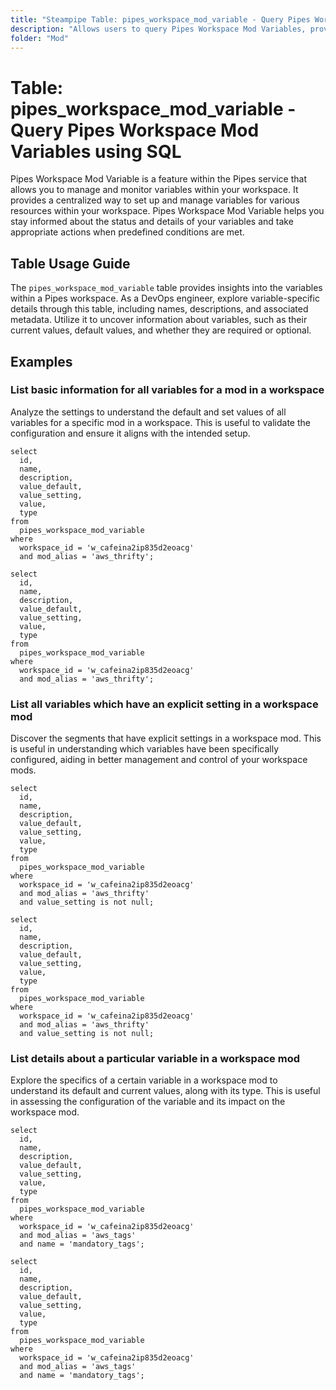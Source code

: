 ```yaml
---
title: "Steampipe Table: pipes_workspace_mod_variable - Query Pipes Workspace Mod Variables using SQL"
description: "Allows users to query Pipes Workspace Mod Variables, providing detailed information about each variable in the workspace."
folder: "Mod"
---
```


# Table: pipes_workspace_mod_variable - Query Pipes Workspace Mod Variables using SQL

Pipes Workspace Mod Variable is a feature within the Pipes service that allows you to manage and monitor variables within your workspace. It provides a centralized way to set up and manage variables for various resources within your workspace. Pipes Workspace Mod Variable helps you stay informed about the status and details of your variables and take appropriate actions when predefined conditions are met.

## Table Usage Guide

The `pipes_workspace_mod_variable` table provides insights into the variables within a Pipes workspace. As a DevOps engineer, explore variable-specific details through this table, including names, descriptions, and associated metadata. Utilize it to uncover information about variables, such as their current values, default values, and whether they are required or optional.

## Examples

### List basic information for all variables for a mod in a workspace
Analyze the settings to understand the default and set values of all variables for a specific mod in a workspace. This is useful to validate the configuration and ensure it aligns with the intended setup.

```sql+postgres
select
  id,
  name,
  description,
  value_default,
  value_setting,
  value,
  type
from
  pipes_workspace_mod_variable
where
  workspace_id = 'w_cafeina2ip835d2eoacg' 
  and mod_alias = 'aws_thrifty';
```

```sql+sqlite
select
  id,
  name,
  description,
  value_default,
  value_setting,
  value,
  type
from
  pipes_workspace_mod_variable
where
  workspace_id = 'w_cafeina2ip835d2eoacg' 
  and mod_alias = 'aws_thrifty';
```

### List all variables which have an explicit setting in a workspace mod
Discover the segments that have explicit settings in a workspace mod. This is useful in understanding which variables have been specifically configured, aiding in better management and control of your workspace mods.

```sql+postgres
select
  id,
  name,
  description,
  value_default,
  value_setting,
  value,
  type
from
  pipes_workspace_mod_variable
where
  workspace_id = 'w_cafeina2ip835d2eoacg'
  and mod_alias = 'aws_thrifty' 
  and value_setting is not null;
```

```sql+sqlite
select
  id,
  name,
  description,
  value_default,
  value_setting,
  value,
  type
from
  pipes_workspace_mod_variable
where
  workspace_id = 'w_cafeina2ip835d2eoacg'
  and mod_alias = 'aws_thrifty' 
  and value_setting is not null;
```

### List details about a particular variable in a workspace mod
Explore the specifics of a certain variable in a workspace mod to understand its default and current values, along with its type. This is useful in assessing the configuration of the variable and its impact on the workspace mod.

```sql+postgres
select
  id,
  name,
  description,
  value_default,
  value_setting,
  value,
  type
from
  pipes_workspace_mod_variable
where
  workspace_id = 'w_cafeina2ip835d2eoacg'
  and mod_alias = 'aws_tags' 
  and name = 'mandatory_tags';
```

```sql+sqlite
select
  id,
  name,
  description,
  value_default,
  value_setting,
  value,
  type
from
  pipes_workspace_mod_variable
where
  workspace_id = 'w_cafeina2ip835d2eoacg'
  and mod_alias = 'aws_tags' 
  and name = 'mandatory_tags';
```